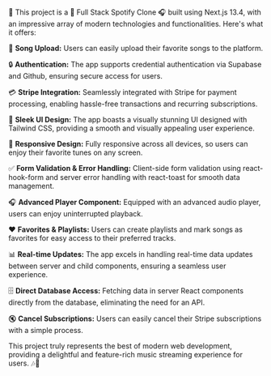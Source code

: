 🎵 This project is a 🚀 Full Stack Spotify Clone 🎧 built using Next.js 13.4, with an impressive array of modern technologies and functionalities. Here's what it offers:

🎵 **Song Upload:** Users can easily upload their favorite songs to the platform.

🔒 **Authentication:** The app supports credential authentication via Supabase and Github, ensuring secure access for users.

💳 **Stripe Integration:** Seamlessly integrated with Stripe for payment processing, enabling hassle-free transactions and recurring subscriptions.

🎨 **Sleek UI Design:** The app boasts a visually stunning UI designed with Tailwind CSS, providing a smooth and visually appealing user experience.

📱 **Responsive Design:** Fully responsive across all devices, so users can enjoy their favorite tunes on any screen.

✅ **Form Validation & Error Handling:** Client-side form validation using react-hook-form and server error handling with react-toast for smooth data management.

🎧 **Advanced Player Component:** Equipped with an advanced audio player, users can enjoy uninterrupted playback.

❤️ **Favorites & Playlists:** Users can create playlists and mark songs as favorites for easy access to their preferred tracks.

📊 **Real-time Updates:** The app excels in handling real-time data updates between server and child components, ensuring a seamless user experience.

🗄️ **Direct Database Access:** Fetching data in server React components directly from the database, eliminating the need for an API.

🔇 **Cancel Subscriptions:** Users can easily cancel their Stripe subscriptions with a simple process.

This project truly represents the best of modern web development, providing a delightful and feature-rich music streaming experience for users. 🎶🎉
